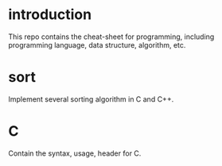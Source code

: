 # introduction
This repo contains the cheat-sheet for programming, including programming language, data structure, algorithm, etc.

# sort
Implement several sorting algorithm in C and C++.

# C
Contain the syntax, usage, header for C.
